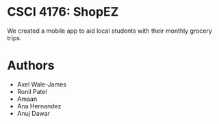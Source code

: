 # CSCI 4176: ShopEZ
We created a mobile app to aid local students with their monthly grocery trips.

# Authors
- Axel Wale-James
- Ronil Patel
- Amaan
- Ana Hernandez
- Anuj Dawar
